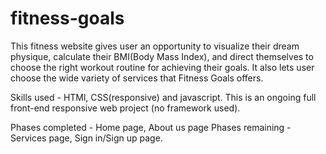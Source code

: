 # fitness-goals
This fitness website gives user an opportunity to visualize their dream physique, calculate their BMI(Body Mass Index), and direct themselves to choose the right workout routine for achieving their goals. 
It also lets user choose the wide variety of services that Fitness Goals offers.

Skills used - HTMl, CSS(responsive) and javascript. This is an ongoing full front-end responsive web project (no framework used).

Phases completed - Home page, About us page
Phases remaining - Services page, Sign in/Sign up page.
